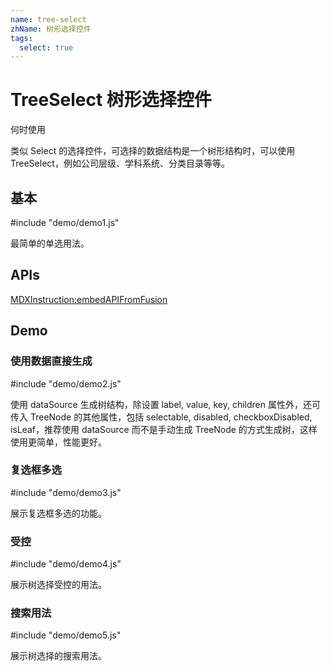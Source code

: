 ```yaml
---
name: tree-select
zhName: 树形选择控件
tags:
  select: true
---
```


# TreeSelect 树形选择控件

何时使用

类似 Select 的选择控件，可选择的数据结构是一个树形结构时，可以使用 TreeSelect，例如公司层级、学科系统、分类目录等等。


## 基本

#include "demo/demo1.js"

最简单的单选用法。

## APIs

[MDXInstruction:embedAPIFromFusion](https://github.com/alibaba-fusion/next/blob/master/docs/tree-select/index.md)

## Demo

### 使用数据直接生成

#include "demo/demo2.js"

使用 dataSource 生成树结构，除设置 label, value, key, children 属性外，还可传入 TreeNode 的其他属性，包括 selectable, disabled, checkboxDisabled, isLeaf，推荐使用 dataSource 而不是手动生成 TreeNode 的方式生成树，这样使用更简单，性能更好。

### 复选框多选

#include "demo/demo3.js"

展示复选框多选的功能。

### 受控

#include "demo/demo4.js"

展示树选择受控的用法。

### 搜索用法

#include "demo/demo5.js"

展示树选择的搜索用法。

